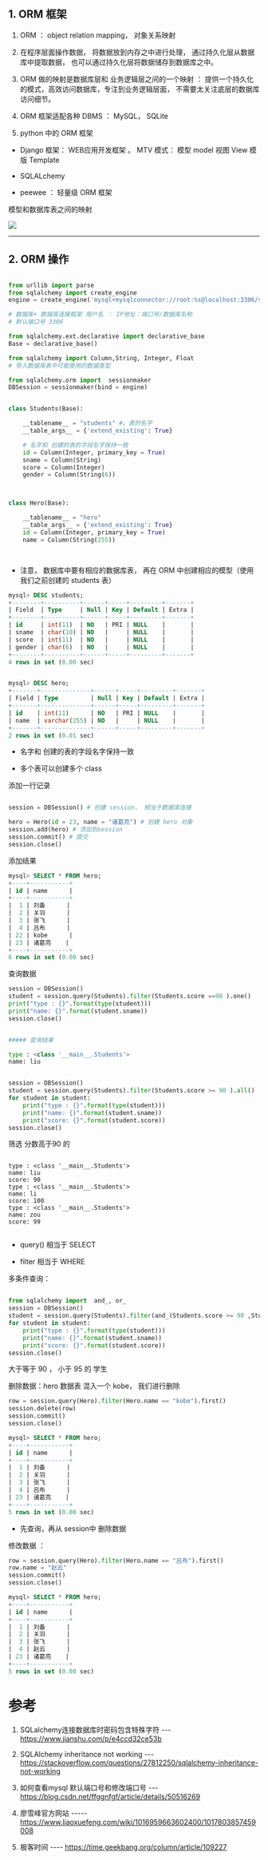 

## 1. ORM 框架

1. ORM ： object relation mapping， 对象关系映射


2. 在程序层面操作数据， 将数据放到内存之中进行处理， 通过持久化层从数据库中提取数据， 也可以通过持久化层将数据储存到数据库之中。

3. ORM 做的映射是数据库层和 业务逻辑层之间的一个映射 ： 提供一个持久化的模式，高效访问数据库，专注到业务逻辑层面， 不需要太关注底层的数据库访问细节。

4. ORM 框架适配各种 DBMS ： MySQL， SQLite

5. python 中的 ORM 框架

* Django 框架： WEB应用开发框架 。 MTV 模式： 模型 model 视图 View 模版 Template

* SQLALchemy

* peewee ： 轻量级 ORM 框架

模型和数据库表之间的映射

![](https://i.loli.net/2019/07/23/5d3679a550bc499413.jpg)


----


## 2. ORM 操作

```python

from urllib import parse
from sqlalchemy import create_engine
engine = create_engine('mysql+mysqlconnector://root:%s@localhost:3306/students'% parse.unquote_plus('password'))

# 数据库+ 数据库连接框架 用户名 ： IP地址：端口号/数据库名称
# 默认端口号 3306

from sqlalchemy.ext.declarative import declarative_base
Base = declarative_base()

from sqlalchemy import Column,String, Integer, Float
# 导入数据库表中可能使用的数据类型

from sqlalchemy.orm import  sessionmaker
DBSession = sessionmaker(bind = engine)

```


```python

class Students(Base):

    __tablename__ = "students" #。表的名字
    __table_args__ = {'extend_existing': True}

    # 名字和 创建的表的字段名字保持一致
    id = Column(Integer, primary_key = True)
    sname = Column(String)
    score = Column(Integer)
    gender = Column(String(6))



class Hero(Base):

    __tablename__ = "hero"
    __table_args__ = {'extend_existing': True}
    id = Column(Integer, primary_key = True)
    name = Column(String(255))




```

* 注意， 数据库中要有相应的数据库表， 再在 ORM 中创建相应的模型（使用我们之前创建的 students 表）

```sql
mysql> DESC students;
+--------+----------+------+-----+---------+-------+
| Field  | Type     | Null | Key | Default | Extra |
+--------+----------+------+-----+---------+-------+
| id     | int(11)  | NO   | PRI | NULL    |       |
| sname  | char(10) | NO   |     | NULL    |       |
| score  | int(11)  | NO   |     | NULL    |       |
| gender | char(6)  | NO   |     | NULL    |       |
+--------+----------+------+-----+---------+-------+
4 rows in set (0.00 sec)


mysql> DESC hero;
+-------+--------------+------+-----+---------+-------+
| Field | Type         | Null | Key | Default | Extra |
+-------+--------------+------+-----+---------+-------+
| id    | int(11)      | NO   | PRI | NULL    |       |
| name  | varchar(255) | NO   |     | NULL    |       |
+-------+--------------+------+-----+---------+-------+
2 rows in set (0.01 sec)

```

* 名字和 创建的表的字段名字保持一致

* 多个表可以创建多个 class



添加一行记录

```python

session = DBSession() # 创建 session， 相当于数据库连接

hero = Hero(id = 23, name = "诸葛亮") # 创建 hero 对象
session.add(hero) # 添加到session
session.commit() # 提交
session.close()

```

添加结果

```sql
mysql> SELECT * FROM hero;
+----+-----------+
| id | name      |
+----+-----------+
|  1 | 刘备      |
|  2 | 关羽      |
|  3 | 张飞      |
|  4 | 吕布      |
| 22 | kobe      |
| 23 | 诸葛亮    |
+----+-----------+
6 rows in set (0.00 sec)


```


查询数据


```python
session = DBSession()
student = session.query(Students).filter(Students.score ==90 ).one()
print("type : {}".format(type(student)))
print("name: {}".format(student.sname))
session.close()


##### 查询结果

type : <class '__main__.Students'>
name: liu

```


```python

session = DBSession()
student = session.query(Students).filter(Students.score >= 90 ).all()
for student in student:
    print("type : {}".format(type(student)))
    print("name: {}".format(student.sname))
    print("score: {}".format(student.score))
session.close()

```

筛选 分数高于90 的

```

type : <class '__main__.Students'>
name: liu
score: 90
type : <class '__main__.Students'>
name: li
score: 100
type : <class '__main__.Students'>
name: zou
score: 99
​
```



* query() 相当于 SELECT

* filter 相当于 WHERE


多条件查询：

```python

from sqlalchemy import  and_, or_
session = DBSession()
student = session.query(Students).filter(and_(Students.score >= 90 ,Students.score < 95 )).all()
for student in student:
    print("type : {}".format(type(student)))
    print("name: {}".format(student.sname))
    print("score: {}".format(student.score))
session.close()

```

大于等于 90 ， 小于 95 的 学生



删除数据：hero 数据表 混入一个 kobe， 我们进行删除


```python
row = session.query(Hero).filter(Hero.name == "kobe").first()
session.delete(row)
session.commit()
session.close()
```

```sql
mysql> SELECT * FROM hero;
+----+-----------+
| id | name      |
+----+-----------+
|  1 | 刘备      |
|  2 | 关羽      |
|  3 | 张飞      |
|  4 | 吕布      |
| 23 | 诸葛亮    |
+----+-----------+
5 rows in set (0.00 sec)

```

* 先查询，再从 session中 删除数据




修改数据 ：

```python
row = session.query(Hero).filter(Hero.name == "吕布").first()
row.name = "赵云"
session.commit()
session.close()

```


```sql
mysql> SELECT * FROM hero;
+----+-----------+
| id | name      |
+----+-----------+
|  1 | 刘备      |
|  2 | 关羽      |
|  3 | 张飞      |
|  4 | 赵云      |
| 23 | 诸葛亮    |
+----+-----------+
5 rows in set (0.00 sec)
```






# 参考

1. SQLalchemy连接数据库时密码包含特殊字符 ---https://www.jianshu.com/p/e4ccd32ce53b

2. SQLAlchemy inheritance not working  --- https://stackoverflow.com/questions/27812250/sqlalchemy-inheritance-not-working

3. 如何查看mysql 默认端口号和修改端口号 --- https://blog.csdn.net/ffggnfgf/article/details/50516269

4. 廖雪峰官方网站 ----- https://www.liaoxuefeng.com/wiki/1016959663602400/1017803857459008

5. 极客时间 ---- https://time.geekbang.org/column/article/109227


